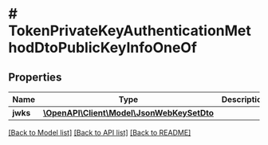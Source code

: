 # # TokenPrivateKeyAuthenticationMethodDtoPublicKeyInfoOneOf

## Properties

| Name     | Type                                                              | Description | Notes |
| -------- | ----------------------------------------------------------------- | ----------- | ----- |
| **jwks** | [**\OpenAPI\Client\Model\JsonWebKeySetDto**](JsonWebKeySetDto.md) |             |

[[Back to Model list]](../../README.md#models) [[Back to API list]](../../README.md#endpoints) [[Back to README]](../../README.md)
